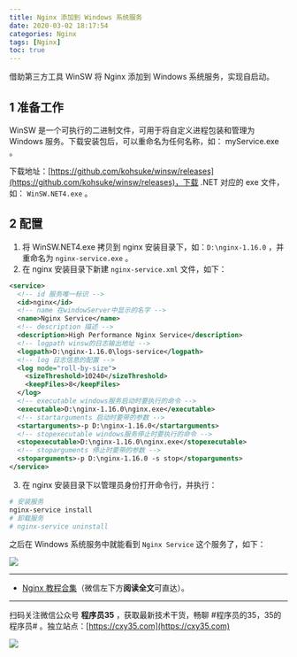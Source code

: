 ```yaml
---
title: Nginx 添加到 Windows 系统服务
date: 2020-03-02 18:17:54
categories: Nginx
tags: [Nginx]
toc: true
---
```

借助第三方工具 WinSW 将 Nginx 添加到 Windows 系统服务，实现自启动。
<!-- more -->

## 1 准备工作

WinSW 是一个可执行的二进制文件，可用于将自定义进程包装和管理为 Windows 服务。下载安装包后，可以重命名为任何名称，如： myService.exe 。

下载地址：[https://github.com/kohsuke/winsw/releases](https://github.com/kohsuke/winsw/releases)，下载 .NET 对应的 exe 文件，如： `WinSW.NET4.exe` 。

## 2 配置

1. 将 WinSW.NET4.exe 拷贝到 nginx 安装目录下，如：`D:\nginx-1.16.0` ，并重命名为 `nginx-service.exe` 。
2. 在 nginx 安装目录下新建 `nginx-service.xml` 文件，如下：

```xml
<service>
  <!-- id 服务唯一标识 -->
  <id>nginx</id>
  <!-- name 在windowServer中显示的名字 -->
  <name>Nginx Service</name>
  <!-- description 描述 -->
  <description>High Performance Nginx Service</description>
  <!-- logpath winsw的日志输出地址 -->
  <logpath>D:\nginx-1.16.0\logs-service</logpath>
  <!-- log 日志信息的配置 -->
  <log mode="roll-by-size">
    <sizeThreshold>10240</sizeThreshold>
    <keepFiles>8</keepFiles>
  </log>
  <!-- executable windows服务启动时要执行的命令 -->
  <executable>D:\nginx-1.16.0\nginx.exe</executable>
  <!-- startarguments 启动时要带的参数 -->
  <startarguments>-p D:\nginx-1.16.0</startarguments>
  <!-- stopexecutable windows服务停止时要执行的命令 -->
  <stopexecutable>D:\nginx-1.16.0\nginx.exe</stopexecutable>
  <!-- stoparguments 停止时要带的参数 -->
  <stoparguments>-p D:\nginx-1.16.0 -s stop</stoparguments>
</service>
```

3. 在 nginx 安装目录下以管理员身份打开命令行，并执行：

```bash
# 安装服务
nginx-service install
# 卸载服务
# nginx-service uninstall
```

之后在 Windows 系统服务中就能看到 `Nginx Service` 这个服务了，如下：

![](https://oscimg.oschina.net/oscnet/up-b5a377097316c54f54f5a459d0031f0fa22.png)

---

- [Nginx 教程合集](https://mp.weixin.qq.com/s/TdLki2vnjW4hKUz_BgzEHg)（微信左下方**阅读全文**可直达）。


---

扫码关注微信公众号 **程序员35** ，获取最新技术干货，畅聊 #程序员的35，35的程序员# 。独立站点：[https://cxy35.com](https://cxy35.com)

![](https://oscimg.oschina.net/oscnet/up-285838b9c516db5bb1ba760f292f2346078.JPEG)
